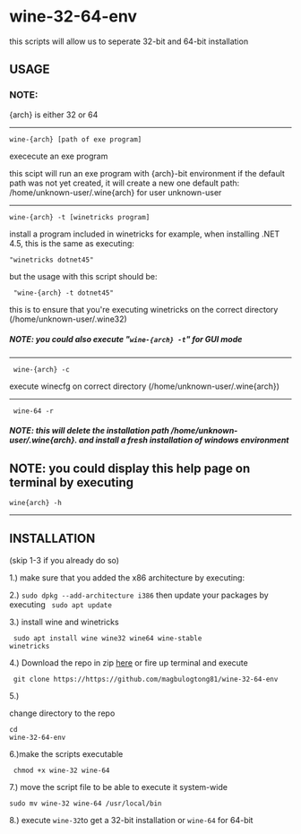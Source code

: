 # wine-32-64-env

this scripts will allow us to seperate 32-bit and 64-bit installation

<h2> USAGE </h2>

<h3> NOTE:</h3> {arch} is either 32 or 64</h3>

<hr>

<code>wine-{arch} [path of exe program]</code>
<p>exececute an exe program</p>
<p>this scipt will run an exe program with {arch}-bit environment
if the default path was not yet created, it will create a new one
default path: /home/unknown-user/.wine{arch} for user unknown-user</p>
<hr>
<code>wine-{arch} -t [winetricks program]</code>
<p>install a program included in winetricks
for example, when installing .NET 4.5, this is the same as executing:</p>

 <code>"winetricks dotnet45" </code>

<p>but the usage with this script should be:</p>

<code> "wine-{arch} -t dotnet45" </code>

<p> this is to ensure that you're executing winetricks on the correct directory (/home/unknown-user/.wine32)</p>

<h5> NOTE: you could also execute "<code>wine-{arch} -t</code>" for GUI mode </h5>
<hr>
<code> wine-{arch} -c </code>
<p>execute winecfg on correct directory (/home/unknown-user/.wine{arch})</p>
<hr>
<code> wine-64 -r </code>
<h5>NOTE: this will delete the installation path /home/unknown-user/.wine{arch}. and install a fresh installation of windows environment</h5>

<h2> NOTE: you could display this help page on terminal by executing</h2> <code>wine{arch} -h</code>

<hr>

<h2> INSTALLATION</h2>
<p> (skip 1-3 if you already do so)
<p> 1.) make sure that you added the x86 architecture by executing:

2.) <code>sudo dpkg --add-architecture i386</code>
then update your packages by executing <code> sudo apt update</code>

<p> 3.) install wine and winetricks</p>

<code> sudo apt install wine wine32 wine64 wine-stable winetricks</code>

<p>4.) Download the repo in zip <a href="https://codeload.github.com/magbulogtong81/wine-32-64-env/zip/refs/heads/main">here</a> or fire up terminal and execute </p>
<code> git clone https://https://github.com/magbulogtong81/wine-32-64-env</code>

5.)<p>change directory to the repo</p>
<code>cd wine-32-64-env</code>

<p>6.)make the scripts executable</p>
<code> chmod +x wine-32 wine-64</code>

<p>7.) move the script file to be able to execute it system-wide</p>
  <code>sudo mv wine-32 wine-64 /usr/local/bin</code>
  <p>8.) execute <code>wine-32</code>to get a 32-bit installation or   <code>wine-64</code> for 64-bit</p>
